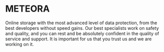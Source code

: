 # METEORA
Online storage with the most advanced level of data protection, from the best developers without speed gains. Our best specialists work on safety and quality, and you can rest and be absolutely confident in the quality of service and support. It is important for us that you trust us and we are working on it.
